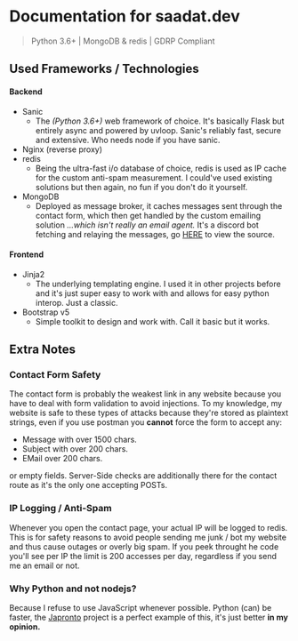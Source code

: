 # Documentation for saadat.dev
> Python 3.6+ | MongoDB & redis | GDRP Compliant

## Used Frameworks / Technologies

#### Backend
- Sanic
	- The _(Python 3.6+)_ web framework of choice. It's basically Flask but entirely async and powered by uvloop. Sanic's reliably fast, secure and extensive. Who needs node if you have sanic.
- Nginx (reverse proxy)
- redis
	- Being the ultra-fast i/o database of choice, redis is used as IP cache for the custom anti-spam measurement. I could've used existing solutions but then again, no fun if you don't do it yourself.
- MongoDB
	- Deployed as message broker, it caches messages sent through the contact form, which then get handled by the custom emailing solution _...which isn't really an email agent._ It's a discord bot fetching and relaying the messages, go [HERE](https://github.com/mass1ve-err0r/Mango) to view the source.

#### Frontend

- Jinja2
	- The underlying templating engine. I used it in other projects before and it's just super easy to work with and allows for easy python interop. Just a classic.
- Bootstrap v5
	- Simple toolkit to design and work with. Call it basic but it works.

## Extra Notes

### Contact Form Safety
The contact form is probably the weakest link in any website because you have to deal with form validation to avoid injections. To my knowledge, my website is safe to these types of attacks because they're stored as plaintext strings, even if you use postman you **cannot** force the form to accept any:
- Message with over 1500 chars.
- Subject with over 200 chars.
- EMail over 200 chars.

or empty fields. Server-Side checks are additionally there for the contact route as it's the only one accepting POSTs.

### IP Logging / Anti-Spam
Whenever you open the contact page, your actual IP will be logged to redis. This is for safety reasons to avoid people sending me junk / bot my website and thus cause outages or overly big spam. If you peek throught he code you'll see per IP the limit is 200 accesses per day, regardless if you send me an email or not.


### Why Python and not nodejs?
Because I refuse to use JavaScript whenever possible. Python (can) be faster, the [Japronto](https://github.com/squeaky-pl/japronto) project is a perfect example of this, it's just better **in my opinion.**
